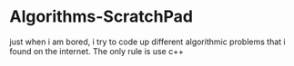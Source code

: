 # Algorithms-ScratchPad
just when i am bored, i try to code up different algorithmic problems that i found on the internet. The only rule is use c++
